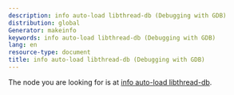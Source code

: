 ```yaml
---
description: info auto-load libthread-db (Debugging with GDB)
distribution: global
Generator: makeinfo
keywords: info auto-load libthread-db (Debugging with GDB)
lang: en
resource-type: document
title: info auto-load libthread-db (Debugging with GDB)
---
```

The node you are looking for is at [info auto-load libthread-db](libthread_005fdb_002eso_002e1-file.html#info-auto_002dload-libthread_002ddb).
